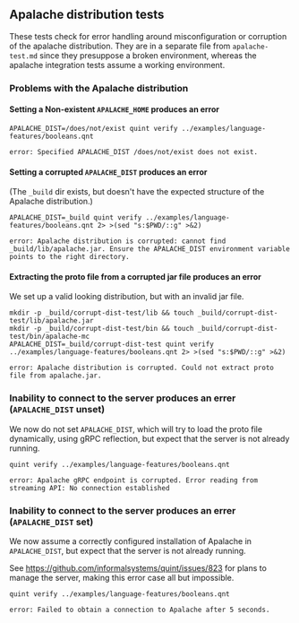 ## Apalache distribution tests

<!-- !test program
bash -
-->

These tests check for error handling around misconfiguration or corruption of
the apalache distribution. They are in a separate file from `apalache-test.md`
since they presuppose a broken environment, whereas the apalache integration
tests assume a working environment.


### Problems with the Apalache distribution

#### Setting a Non-existent `APALACHE_HOME` produces an error

<!-- !test in invalid APALACHE_DIST -->
```
APALACHE_DIST=/does/not/exist quint verify ../examples/language-features/booleans.qnt
```

<!-- !test exit 1 -->
<!-- !test err invalid APALACHE_DIST -->
```
error: Specified APALACHE_DIST /does/not/exist does not exist.
```

#### Setting a corrupted `APALACHE_DIST` produces an error

(The `_build` dir exists, but doesn't have the expected structure of the
Apalache distribution.)

<!-- !test in corrupted APALACHE_DIST -->
```
APALACHE_DIST=_build quint verify ../examples/language-features/booleans.qnt 2> >(sed "s:$PWD/::g" >&2)
```

<!-- !test exit 1 -->
<!-- !test err corrupted APALACHE_DIST -->
```
error: Apalache distribution is corrupted: cannot find _build/lib/apalache.jar. Ensure the APALACHE_DIST environment variable points to the right directory.
```

#### Extracting the proto file from a corrupted jar file produces an error

We set up a valid looking distribution, but with an invalid jar file.

<!-- !test in corrupted apalache.jar -->
```
mkdir -p _build/corrupt-dist-test/lib && touch _build/corrupt-dist-test/lib/apalache.jar
mkdir -p _build/corrupt-dist-test/bin && touch _build/corrupt-dist-test/bin/apalache-mc
APALACHE_DIST=_build/corrupt-dist-test quint verify ../examples/language-features/booleans.qnt 2> >(sed "s:$PWD/::g" >&2)
```

<!-- !test exit 1 -->
<!-- !test err corrupted apalache.jar -->
```
error: Apalache distribution is corrupted. Could not extract proto file from apalache.jar.
```

### Inability to connect to the server produces an errer (`APALACHE_DIST` unset)

We now do not set `APALACHE_DIST`, which will try to load the proto file
dynamically, using gRPC reflection, but expect that the server is not already
running.

<!-- !test in server not running -->
```
quint verify ../examples/language-features/booleans.qnt
```

<!-- !test exit 1 -->
<!-- !test err server not running -->
```
error: Apalache gRPC endpoint is corrupted. Error reading from streaming API: No connection established
```

### Inability to connect to the server produces an errer (`APALACHE_DIST` set)

We now assume a correctly configured installation of Apalache in
`APALACHE_DIST`, but expect that the server is not already running.

See https://github.com/informalsystems/quint/issues/823 for plans to manage the
server, making this error case all but impossible.

<!-- !test program
APALACHE_DIST=_build/apalache PATH=_build/apalache/bin:$PATH bash -
-->

<!-- !test in sever errors and connections -->
```
quint verify ../examples/language-features/booleans.qnt
```

<!-- !test exit 1 -->
<!-- !test err sever errors and connections  -->
```
error: Failed to obtain a connection to Apalache after 5 seconds.
```
